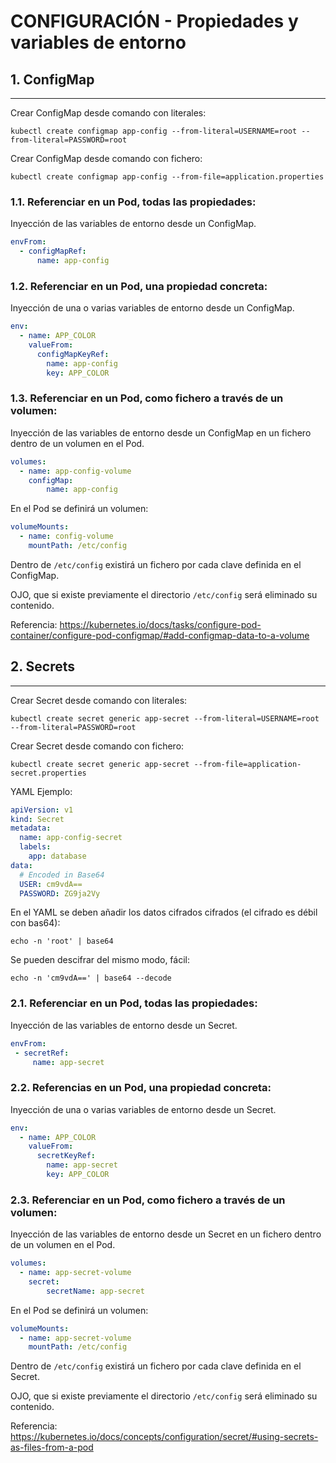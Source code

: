 # CONFIGURACIÓN - Propiedades y variables de entorno

## **1. ConfigMap**
---

Crear ConfigMap desde comando con literales:

`kubectl create configmap app-config --from-literal=USERNAME=root --from-literal=PASSWORD=root`

Crear ConfigMap desde comando con fichero:

`kubectl create configmap app-config --from-file=application.properties`

### **1.1. Referenciar en un Pod, todas las propiedades:**

Inyección de las variables de entorno desde un ConfigMap.

```yaml
envFrom:
  - configMapRef:
      name: app-config
```

### **1.2. Referenciar en un Pod, una propiedad concreta:**

Inyección de una o varias variables de entorno desde un ConfigMap.

```yaml
env:
  - name: APP_COLOR
    valueFrom:
      configMapKeyRef:
        name: app-config
        key: APP_COLOR
```

### **1.3. Referenciar en un Pod, como fichero a través de un volumen:**

Inyección de las variables de entorno desde un ConfigMap en un fichero dentro de un volumen en el Pod.

```yaml
volumes:
  - name: app-config-volume
    configMap:
        name: app-config
```

En el Pod se definirá un volumen:

```yaml
volumeMounts:
  - name: config-volume
    mountPath: /etc/config
```

Dentro de `/etc/config` existirá un fichero por cada clave definida en el ConfigMap.

OJO, que si existe previamente el directorio `/etc/config` será eliminado su contenido.

Referencia: https://kubernetes.io/docs/tasks/configure-pod-container/configure-pod-configmap/#add-configmap-data-to-a-volume

## **2. Secrets**
---

Crear Secret desde comando con literales:

`kubectl create secret generic app-secret --from-literal=USERNAME=root --from-literal=PASSWORD=root`

Crear Secret desde comando con fichero:

`kubectl create secret generic app-secret --from-file=application-secret.properties`

YAML Ejemplo:

```yaml
apiVersion: v1
kind: Secret
metadata:
  name: app-config-secret
  labels:
    app: database
data:
  # Encoded in Base64
  USER: cm9vdA==
  PASSWORD: ZG9ja2Vy
```

En el YAML se deben añadir los datos cifrados cifrados (el cifrado es débil con bas64):

`echo -n 'root' | base64`

Se pueden descifrar del mismo modo, fácil:

`echo -n 'cm9vdA==' | base64 --decode`

### **2.1. Referenciar en un Pod, todas las propiedades:**

Inyección de las variables de entorno desde un Secret.

```yaml
envFrom:
 - secretRef:
     name: app-secret
```

### **2.2. Referencias en un Pod, una propiedad concreta:**

Inyección de una o varias variables de entorno desde un Secret.

```yaml
env:
  - name: APP_COLOR
    valueFrom:
      secretKeyRef:
        name: app-secret
        key: APP_COLOR
```

### **2.3. Referenciar en un Pod, como fichero a través de un volumen:**

Inyección de las variables de entorno desde un Secret en un fichero dentro de un volumen en el Pod.

```yaml
volumes:
  - name: app-secret-volume
    secret:
        secretName: app-secret
```

En el Pod se definirá un volumen:

```yaml
volumeMounts:
  - name: app-secret-volume
    mountPath: /etc/config
```

Dentro de `/etc/config` existirá un fichero por cada clave definida en el Secret.

OJO, que si existe previamente el directorio `/etc/config` será eliminado su contenido.

Referencia: https://kubernetes.io/docs/concepts/configuration/secret/#using-secrets-as-files-from-a-pod
